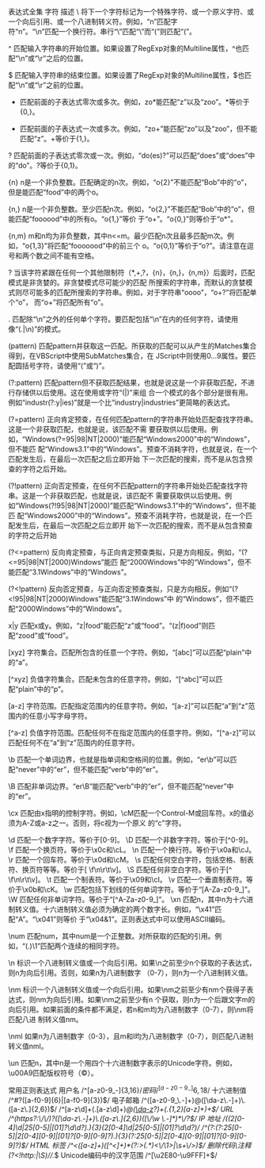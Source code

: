 表达式全集
字符 	描述
\ 	将下一个字符标记为一个特殊字符、或一个原义字符、或一个向后引用、或一个八进制转义符。例如，“n”匹配字    
        符“n”。“\n”匹配一个换行符。串行“\\”匹配“\”而“\(”则匹配“(”。

^ 	匹配输入字符串的开始位置。如果设置了RegExp对象的Multiline属性，^也匹配“\n”或“\r”之后的位置。

$ 	匹配输入字符串的结束位置。如果设置了RegExp对象的Multiline属性，$也匹配“\n”或“\r”之前的位置。

* 	匹配前面的子表达式零次或多次。例如，zo*能匹配“z”以及“zoo”。*等价于{0,}。

+ 	匹配前面的子表达式一次或多次。例如，“zo+”能匹配“zo”以及“zoo”，但不能匹配“z”。+等价于{1,}。

? 	匹配前面的子表达式零次或一次。例如，“do(es)?”可以匹配“does”或“does”中的“do”。?等价于{0,1}。

{n} 	n是一个非负整数。匹配确定的n次。例如，“o{2}”不能匹配“Bob”中的“o”，但是能匹配“food”中的两个o。

{n,} 	n是一个非负整数。至少匹配n次。例如，“o{2,}”不能匹配“Bob”中的“o”，但能匹配“foooood”中的所有o。“o{1,}”等价 
       于“o+”。“o{0,}”则等价于“o*”。

{n,m} 	m和n均为非负整数，其中n<=m。最少匹配n次且最多匹配m次。例如，“o{1,3}”将匹配“fooooood”中的前三个 
       o。“o{0,1}”等价于“o?”。请注意在逗号和两个数之间不能有空格。

? 	当该字符紧跟在任何一个其他限制符（*,+,?，{n}，{n,}，{n,m}）后面时，匹配模式是非贪婪的。非贪婪模式尽可能少的匹配 
       所搜索的字符串，而默认的贪婪模式则尽可能多的匹配所搜索的字符串。例如，对于字符串“oooo”，“o+?”将匹配单个“o”， 
       而“o+”将匹配所有“o”。

. 	匹配除“\n”之外的任何单个字符。要匹配包括“\n”在内的任何字符，请使用像“(.|\n)”的模式。

(pattern) 	匹配pattern并获取这一匹配。所获取的匹配可以从产生的Matches集合得到，在VBScript中使用SubMatches集合，在 
                JScript中则使用$0…$9属性。要匹配圆括号字符，请使用“\(”或“\)”。

(?:pattern) 	匹配pattern但不获取匹配结果，也就是说这是一个非获取匹配，不进行存储供以后使用。这在使用或字符“(|)”来组 
                        合一个模式的各个部分是很有用。例如“industr(?:y|ies)”就是一个比“industry|industries”更简略的表达式。

(?=pattern) 	正向肯定预查，在任何匹配pattern的字符串开始处匹配查找字符串。这是一个非获取匹配，也就是说，该匹配不需 
                        要获取供以后使用。例如，“Windows(?=95|98|NT|2000)”能匹配“Windows2000”中的“Windows”，但不能匹 
                        配“Windows3.1”中的“Windows”。预查不消耗字符，也就是说，在一个匹配发生后，在最后一次匹配之后立即开始 
                        下一次匹配的搜索，而不是从包含预查的字符之后开始。

(?!pattern) 	正向否定预查，在任何不匹配pattern的字符串开始处匹配查找字符串。这是一个非获取匹配，也就是说，该匹配不 
                        需要获取供以后使用。例如“Windows(?!95|98|NT|2000)”能匹配“Windows3.1”中的“Windows”，但不能匹 
                        配“Windows2000”中的“Windows”。预查不消耗字符，也就是说，在一个匹配发生后，在最后一次匹配之后立即开 
                        始下一次匹配的搜索，而不是从包含预查的字符之后开始

(?<=pattern) 	反向肯定预查，与正向肯定预查类拟，只是方向相反。例如，“(?<=95|98|NT|2000)Windows”能匹 
                        配“2000Windows”中的“Windows”，但不能匹配“3.1Windows”中的“Windows”。

(?<!pattern) 	反向否定预查，与正向否定预查类拟，只是方向相反。例如“(?<!95|98|NT|2000)Windows”能匹配“3.1Windows”中 
                        的“Windows”，但不能匹配“2000Windows”中的“Windows”。

x|y 	匹配x或y。例如，“z|food”能匹配“z”或“food”。“(z|f)ood”则匹配“zood”或“food”。

[xyz] 	字符集合。匹配所包含的任意一个字符。例如，“[abc]”可以匹配“plain”中的“a”。

[^xyz] 	负值字符集合。匹配未包含的任意字符。例如，“[^abc]”可以匹配“plain”中的“p”。

[a-z] 	字符范围。匹配指定范围内的任意字符。例如，“[a-z]”可以匹配“a”到“z”范围内的任意小写字母字符。

[^a-z] 	负值字符范围。匹配任何不在指定范围内的任意字符。例如，“[^a-z]”可以匹配任何不在“a”到“z”范围内的任意字符。

\b 	匹配一个单词边界，也就是指单词和空格间的位置。例如，“er\b”可以匹配“never”中的“er”，但不能匹配“verb”中的“er”。

\B 	匹配非单词边界。“er\B”能匹配“verb”中的“er”，但不能匹配“never”中的“er”。

\cx 	匹配由x指明的控制字符。例如，\cM匹配一个Control-M或回车符。x的值必须为A-Z或a-z之一。否则，将c视为一个原义 
        的“c”字符。

\d 	匹配一个数字字符。等价于[0-9]。
\D 	匹配一个非数字字符。等价于[^0-9]。
\f 	匹配一个换页符。等价于\x0c和\cL。
\n 	匹配一个换行符。等价于\x0a和\cJ。
\r 	匹配一个回车符。等价于\x0d和\cM。
\s 	匹配任何空白字符，包括空格、制表符、换页符等等。等价于[ \f\n\r\t\v]。
\S 	匹配任何非空白字符。等价于[^ \f\n\r\t\v]。
\t 	匹配一个制表符。等价于\x09和\cI。
\v 	匹配一个垂直制表符。等价于\x0b和\cK。
\w 	匹配包括下划线的任何单词字符。等价于“[A-Za-z0-9_]”。
\W 	匹配任何非单词字符。等价于“[^A-Za-z0-9_]”。
\xn 	匹配n，其中n为十六进制转义值。十六进制转义值必须为确定的两个数字长。例如，“\x41”匹配“A”。“\x041”则等价 
       于“\x04&1”。正则表达式中可以使用ASCII编码。

\num 	匹配num，其中num是一个正整数。对所获取的匹配的引用。例如，“(.)\1”匹配两个连续的相同字符。

\n 	标识一个八进制转义值或一个向后引用。如果\n之前至少n个获取的子表达式，则n为向后引用。否则，如果n为八进制数字 
        （0-7），则n为一个八进制转义值。

\nm 	标识一个八进制转义值或一个向后引用。如果\nm之前至少有nm个获得子表达式，则nm为向后引用。如果\nm之前至少有n 
       个获取，则n为一个后跟文字m的向后引用。如果前面的条件都不满足，若n和m均为八进制数字（0-7），则\nm将匹配八进 
         制转义值nm。

\nml 	如果n为八进制数字（0-3），且m和l均为八进制数字（0-7），则匹配八进制转义值nml。

\un 	匹配n，其中n是一个用四个十六进制数字表示的Unicode字符。例如，\u00A9匹配版权符号（©）。

常用正则表达式
用户名 	/^[a-z0-9_-]{3,16}$/
密码 	/^[a-z0-9_-]{6,18}$/
十六进制值 	/^#?([a-f0-9]{6}|[a-f0-9]{3})$/
电子邮箱 	/^([a-z0-9_\.-]+)@([\da-z\.-]+)\.([a-z\.]{2,6})$/
/^[a-z\d]+(\.[a-z\d]+)*@([\da-z](-[\da-z])?)+(\.{1,2}[a-z]+)+$/
URL 	/^(https?:\/\/)?([\da-z\.-]+)\.([a-z\.]{2,6})([\/\w \.-]*)*\/?$/
IP 地址 	/((2[0-4]\d|25[0-5]|[01]?\d\d?)\.){3}(2[0-4]\d|25[0-5]|[01]?\d\d?)/
/^(?:(?:25[0-5]|2[0-4][0-9]|[01]?[0-9][0-9]?)\.){3}(?:25[0-5]|2[0-4][0-9]|[01]?[0-9][0-9]?)$/
HTML 标签 	/^<([a-z]+)([^<]+)*(?:>(.*)<\/\1>|\s+\/>)$/
删除代码\\注释 	(?<!http:|\S)//.*$
Unicode编码中的汉字范围 	/^[\u2E80-\u9FFF]+$/

